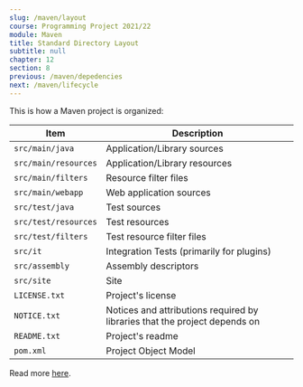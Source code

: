 ```yaml
---
slug: /maven/layout
course: Programming Project 2021/22
module: Maven
title: Standard Directory Layout
subtitle: null
chapter: 12
section: 8
previous: /maven/depedencies
next: /maven/lifecycle
---
```



This is how a Maven project is organized:


| Item                     | Description                                                                  |
|--------------------------|------------------------------------------------------------------------------|
| `src/main/java`          | Application/Library sources                                                |
| `src/main/resources`     | Application/Library resources                                              |
| `src/main/filters`       | Resource filter files                                                      |
| `src/main/webapp`        | Web application sources                                                    |
| `src/test/java`          | Test sources                                                               |
| `src/test/resources`     | Test resources                                                             |
| `src/test/filters`       | Test resource filter files                                                 |
| `src/it`                 | Integration Tests (primarily for plugins)                                  |
| `src/assembly`           | Assembly descriptors                                                       |
| `src/site`               | Site                                                                       |
| `LICENSE.txt`            | Project's license                                                          |
| `NOTICE.txt`             | Notices and attributions required by libraries that the project depends on |
| `README.txt`             | Project's readme                                                           |
| `pom.xml`                | Project Object Model                                                       | 


Read more [here](https://maven.apache.org/guides/introduction/introduction-to-the-standard-directory-layout.html).


